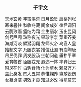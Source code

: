 <!--
 * @Author: hf
 * @Date: 2021-09-07 10:34:32
 * @LastEditTime: 2021-10-08 09:42:55
 * @LastEditors: hf
-->
### <center>千字文</center>

<center>天地玄黄 宇宙洪荒 日月盈昃 辰宿列张</center>    
<center>寒来暑往 秋收冬藏 闰余成岁 律吕调阳</center>   
<center>云腾致雨 露结为霜 金生丽水 玉出昆冈</center> 
<center>剑号巨阙 珠称夜光 果珍李柰 菜重芥姜</center>
<center>海咸河淡 鳞潜羽翔 龙师火帝 鸟官人皇</center>
<center>始制文字 乃服衣裳 推位让国 有虞陶唐</center>
<center>吊民伐罪 周发殷汤 坐朝问道 垂拱平章</center>
<center>爱育黎首 臣服戎羌 遐迩一体 率宾归王</center>
<center>鸣凤在竹 白驹食场 化为草木 赖及万方</center>
<center>盖此身发 四大五常 恭惟鞠养 岂敢毁伤</center>
<center>女慕贞洁 男效才良 知过必改 得能莫忘</center>